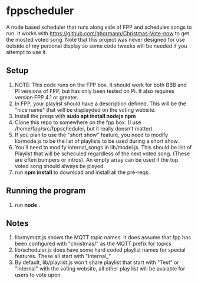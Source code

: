 # fppscheduler
A node based scheduler that runs along side of FPP and schedules songs to run.  It works with https://github.com/ghormann/Christmas-Vote-now to get the mosted voted song. Note that this project was never designed for use outside of my personal display so some code tweeks will be needed if you attempt to use it.

## Setup
1. NOTE: This code runs on the FPP box.   It should work for both BBB and PI versions of FPP, but has only been tested on Pi.   It also requires version FPP 4.1 or greater.
1. In FPP, your playlist should have a description defined. This will be the "nice name" that will be displayded on the voting website.
1. Install the preqs with **sudo apt install nodejs npm**
1. Clone this repo to somewhere on the fpp box.  (I use /home/fpp/src/fppscheduler, but it really doesn't matter)
1. If you plan to use the "short show" feature, you need to modify lib/mode.js to be the list of playlists to be used during a short show.
1. You'll need to modify internal_songs in lib/model.js.   This should be list of Playlist that will be scheculed regardless of the next voted song. (These are often bumpers or intros).  An empty array can be used if the top voted song should always be played. 
1. run **npm install** to download and install all the pre-reqs. 

## Running the program
1. run **node .**

## Notes
1. lib/mymqtt.js shows the MQTT topic names.  It does assume that fpp has been configured with "christmas/" as the MQTT prefix for topics
1. lib/scheduler.js does have some hard coded playlist names for special features.  These all start with "Internal_"
1. By default, lib/playlist.js won't share playlist that start with "Test" or "Internal" with the voting website, all other play list will be avaiable for users to vote upon. 
